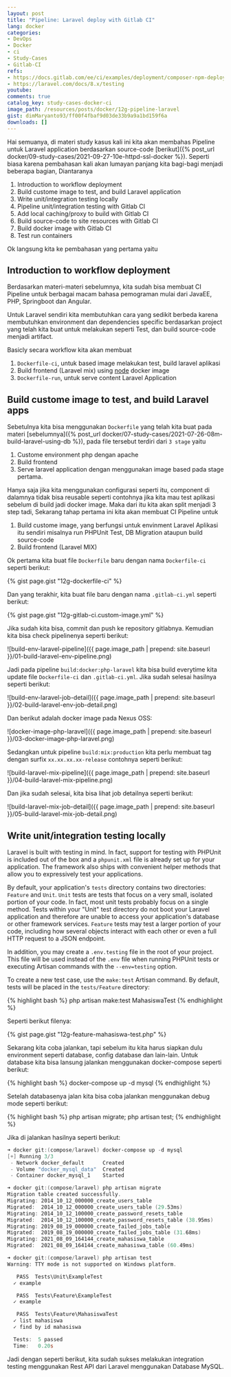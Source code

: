 ```yaml
---
layout: post
title: "Pipeline: Laravel deploy with Gitlab CI"
lang: docker
categories:
- DevOps
- Docker
- ci
- Study-Cases
- Gitlab-CI
refs: 
- https://docs.gitlab.com/ee/ci/examples/deployment/composer-npm-deploy.html
- https://laravel.com/docs/8.x/testing
youtube: 
comments: true
catalog_key: study-cases-docker-ci
image_path: /resources/posts/docker/12g-pipeline-laravel
gist: dimMaryanto93/ff00f4fbaf9d03de33b9a9a1bd159f6a
downloads: []
---
```


Hai semuanya, di materi study kasus kali ini kita akan membahas Pipeline untuk Laravel application berdasarkan source-code [berikut]({% post_url docker/09-study-cases/2021-09-27-10e-httpd-ssl-docker %}). Seperti biasa karena pembahasan kali akan lumayan panjang kita bagi-bagi menjadi beberapa bagian, Diantaranya

1. Introduction to workflow deployment
2. Build custome image to test, and build Laravel application
3. Write unit/integration testing locally
4. Pipeline unit/integration testing with Gitlab CI
5. Add local caching/proxy to build with Gitlab CI
6. Build source-code to site resources with Gitlab CI
7. Build docker image with Gitlab CI
8. Test run containers

Ok langsung kita ke pembahasan yang pertama yaitu

## Introduction to workflow deployment

Berdasarkan materi-materi sebelumnya, kita sudah bisa membuat CI Pipeline untuk berbagai macam bahasa pemograman mulai dari JavaEE, PHP, Springboot dan Angular. 

Untuk Laravel sendiri kita membutuhkan cara yang sedikit berbeda karena membutuhkan environment dan dependencies specific berdasarkan project yang telah kita buat untuk melakukan seperti Test, dan build source-code menjadi artifact.

Basicly secara workflow kita akan membuat

1. `Dockerfile-ci`, untuk based image melakukan test, build laravel aplikasi
2. Build frontend (Laravel mix) using [node](https://hub.docker.com/_/node) docker image
3. `Dockerfile-run`, untuk serve content Laravel Application

## Build custome image to test, and build Laravel apps

Sebetulnya kita bisa menggunakan `Dockerfile` yang telah kita buat pada materi [sebelumnya]({% post_url docker/07-study-cases/2021-07-26-08m-build-laravel-using-db %}), pada file tersebut terdiri dari `3 stage` yaitu

1. Custome environment php dengan apache
2. Build frontend
3. Serve laravel application dengan menggunakan image based pada stage pertama.

Hanya saja jika kita menggunakan configurasi seperti itu, component di dalamnya tidak bisa reusable seperti contohnya jika kita mau test aplikasi sebelum di build jadi docker image. Maka dari itu kita akan split menjadi 3 step tadi, Sekarang tahap pertama ini kita akan membuat CI Pipeline untuk 

1. Build custome image, yang berfungsi untuk envinment Laravel Aplikasi itu sendiri misalnya run PHPUnit Test, DB Migration ataupun build source-code
2. Build frontend (Laravel MIX)

Ok pertama kita buat file `Dockerfile` baru dengan nama `Dockerfile-ci` seperti berikut:

{% gist page.gist "12g-dockerfile-ci" %}

Dan yang terakhir, kita buat file baru dengan nama `.gitlab-ci.yml` seperti berikut:

{% gist page.gist "12g-gitlab-ci.custom-image.yml" %}

Jika sudah kita bisa, commit dan push ke repository gitlabnya. Kemudian kita bisa check pipelinenya seperti berikut:

![build-env-laravel-pipeline]({{ page.image_path | prepend: site.baseurl }}/01-build-laravel-env-pipeline.png)

Jadi pada pipeline `build:docker:php-laravel` kita bisa build everytime kita update file `Dockerfile-ci` dan `.gitlab-ci.yml`. Jika sudah selesai hasilnya seperti berikut:

![build-env-laravel-job-detail]({{ page.image_path | prepend: site.baseurl }}/02-build-laravel-env-job-detail.png)

Dan berikut adalah docker image pada Nexus OSS:

![docker-image-php-laravel]({{ page.image_path | prepend: site.baseurl }}/03-docker-image-php-laravel.png)

Sedangkan untuk pipeline `build:mix:production` kita perlu membuat tag dengan surfix `xx.xx.xx.xx-release` contohnya seperti berikut:

![build-laravel-mix-pipeline]({{ page.image_path | prepend: site.baseurl }}/04-build-laravel-mix-pipeline.png)

Dan jika sudah selesai, kita bisa lihat job detailnya seperti berikut:

![build-laravel-mix-job-detail]({{ page.image_path | prepend: site.baseurl }}/05-build-laravel-mix-job-detail.png)

## Write unit/integration testing locally

Laravel is built with testing in mind. In fact, support for testing with PHPUnit is included out of the box and a `phpunit.xml` file is already set up for your application. The framework also ships with convenient helper methods that allow you to expressively test your applications.

By default, your application's `tests` directory contains two directories: `Feature` and `Unit`. `Unit` tests are tests that focus on a very small, isolated portion of your code. In fact, most unit tests probably focus on a single method. Tests within your "Unit" test directory do not boot your Laravel application and therefore are unable to access your application's database or other framework services. `Feature` tests may test a larger portion of your code, including how several objects interact with each other or even a full HTTP request to a JSON endpoint.

In addition, you may create a `.env.testing` file in the root of your project. This file will be used instead of the `.env` file when running PHPUnit tests or executing Artisan commands with the `--env=testing` option.

To create a new test case, use the `make:test` Artisan command. By default, tests will be placed in the `tests/Feature` directory:

{% highlight bash %}
php artisan make:test MahasiswaTest
{% endhighlight %}

Seperti berikut filenya:

{% gist page.gist "12g-feature-mahasiswa-test.php" %}

Sekarang kita coba jalankan, tapi sebelum itu kita harus siapkan dulu environment seperti database, config database dan lain-lain. Untuk database kita bisa lansung jalankan menggunakan docker-compose seperti berikut:

{% highlight bash %}
docker-compose up -d mysql
{% endhighlight %}

Setelah databasenya jalan kita bisa coba jalankan menggunakan debug mode seperti berikut:

{% highlight bash %}
php artisan migrate;
php artisan test;
{% endhighlight %}

Jika di jalankan hasilnya seperti berikut:

```powershell
➜ docker git:(compose/laravel) docker-compose up -d mysql
[+] Running 3/3
 - Network docker_default      Created                                              0.7s
 - Volume "docker_mysql_data"  Created                                              0.0s
 - Container docker_mysql_1    Started                                              1.1s

➜ docker git:(compose/laravel) php artisan migrate
Migration table created successfully.
Migrating: 2014_10_12_000000_create_users_table
Migrated:  2014_10_12_000000_create_users_table (29.53ms)
Migrating: 2014_10_12_100000_create_password_resets_table
Migrated:  2014_10_12_100000_create_password_resets_table (38.95ms)
Migrating: 2019_08_19_000000_create_failed_jobs_table
Migrated:  2019_08_19_000000_create_failed_jobs_table (31.68ms)
Migrating: 2021_08_09_164144_create_mahasiswa_table
Migrated:  2021_08_09_164144_create_mahasiswa_table (60.49ms)

➜ docker git:(compose/laravel) php artisan test
Warning: TTY mode is not supported on Windows platform.

   PASS  Tests\Unit\ExampleTest
  ✓ example

   PASS  Tests\Feature\ExampleTest
  ✓ example

   PASS  Tests\Feature\MahasiswaTest
  ✓ list mahasiswa
  ✓ find by id mahasiswa

  Tests:  5 passed
  Time:   0.20s
```

Jadi dengan seperti berikut, kita sudah sukses melakukan integration testing menggunakan Rest API dari Laravel menggunakan Database MySQL.